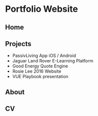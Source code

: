 # Portfolio Website

## Home
## Projects

- PassivLiving App iOS / Android
- Jaguar Land Rover E-Learning Platform
- Good Energy Quote Engine
- Rosie Lee 2016 Website
- VUE Playbook presentation

## About
## CV
